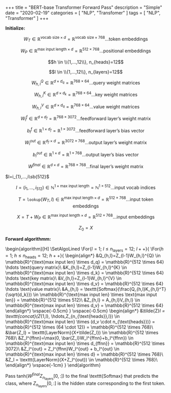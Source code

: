 +++
title = "BERT-base Transformer Forward Pass"
description = "Simple"
date = "2020-02-19"
categories = [ "NLP", "Transfomer" ]
tags = [
    "NLP",
    "Transformer"
]
+++

__Initialize:__

$$W_T \in \mathbb{R}^{\text{vocab size} \times d} = \mathbb{R}^{\text{vocab size} \times 768} ... \text{token embeddings}$$ 

$$W_P \in \mathbb{R}^{\text{max input length} \times d} = \mathbb{R}^{512 \times 768} ... \text{positional embeddings}$$

$$h \in \\{1,...,12\\}, n_{heads}=12$$

$$l \in \\{1,...,12\\}, n_{layers}=12$$

$$W_{h,l}^Q \in \mathbb{R}^{d \times d_q} = \mathbb{R}^{768 \times 64} ...  \text{query weight matrices}$$

$$W_{h,l}^K \in \mathbb{R}^{d \times d_k} = \mathbb{R}^{768 \times 64} ...  \text{key weight matrices}$$

$$W_{h,l}^V \in \mathbb{R}^{d \times d_q} = \mathbb{R}^{768 \times 64} ...  \text{value weight matrices}$$ 

$$W_{l}^f \in \mathbb{R}^{d \times d_f} = \mathbb{R}^{768 \times 3072} ... \text{feedforward layer's weight matrix}$$

$$b_{l}^f \in \mathbb{R}^{1 \times d_f} = \mathbb{R}^{1 \times 3072} ... \text{feedforward layer's bias vector}$$

$$W_{l}^{out} \in \mathbb{R}^{d_f \times d} = \mathbb{R}^{3072 \times 768} ... \text{output layer's weight matrix}$$ 

$$b_{l}^{out} \in \mathbb{R}^{1 \times d} = \mathbb{R}^{1 \times 768} ... \text{output layer's bias vector}$$

$$W^{final} \in \mathbb{R}^{d \times d} = \mathbb{R}^{768 \times 768} ... \text{final layer's weight matrix}
$$

$I=i_{1},...,i\sb{512}$

$$I=(i_{1},...,i_{512}) \in \mathbb{N}^{1 \times \text{max input length}} = \mathbb{N}^{1 \times 512} ... \text{input vocab indices}$$

$$T=\texttt{lookup}(W_T,I) \in \mathbb{R}^{\text{max input length} \times d} = \mathbb{R}^{512 \times 768} ... \text{input token embeddings}$$

$$X = T + W_P  \in \mathbb{R}^{\text{max input length} \times d} = \mathbb{R}^{512 \times 768} ... \text{input embeddings}$$

$$Z_0=X$$


__Forward algorithmm:__

\begin{algorithm}[H]
\SetAlgoLined
  \For{$l=1;\ l \leq n_{\text{layers}}=12;\ l++$}{
       \For{$h=1;\ h \leq n_{\text{heads}}=12;\ h++$}{
        \begin{align*}
        &Q_{h,l}=Z_{l-1}W_{h,l}^{Q} \in \mathbb{R}^{\text{max input len} \times d_q} = \mathbb{R}^{512 \times 64} \hdots \text{query matrix}\\
        &K_{h,l}=Z_{l-1}W_{h,l}^{K} \in \mathbb{R}^{\text{max input len} \times d_k} = \mathbb{R}^{512 \times 64} \hdots \text{key matrix}\\
        &V_{h,l}=Z_{l-1}W_{h,l}^{V} \in \mathbb{R}^{\text{max input len} \times d_v} = \mathbb{R}^{512 \times 64} \hdots \text{value matrix}\\
        &A_{h,l} = \texttt{Softmax}(\frac{Q_{h,l}K_{h,l}^T}{\sqrt{d_k}}) \in \mathbb{R}^{\text{max input len} \times \text{max input len}} = \mathbb{R}^{512 \times 512}\\
        &Z_{h,l} = A_{h,l}V_{h,l} \in \mathbb{R}^{\text{max input len} \times d_v} = \mathbb{R}^{512 \times 64}
        \end{align*}
        \vspace{-0.5cm}
       }
    \vspace{-0.5cm}
    \begin{align*}
    &\tilde{Z}_l = \texttt{concat}(Z_{1,l}, \hdots,Z_{n_{\text{heads}},l}) \in \mathbb{R}^{\text{max input len} \times (d_v \cdot n_{\text{heads}})} = \mathbb{R}^{512 \times (64 \cdot 12)} = \mathbb{R}^{512 \times 768}\\
    &\bar{Z_l} = \texttt{LayerNorm}(X+\tilde{Z_l}) \in \mathbb{R}^{512 \times 768}\\
    &Z_l^{ffnn}=\max(0, \bar{Z_l}W_l^{ffnn}+b_l^{ffnn}) \in \mathbb{R}^{\text{max input len} \times d_{ffnn}} = \mathbb{R}^{512 \times 3072}\\
    &Z_l^{out} = Z_l^{ffnn}W_l^{out} + b_l^{out} \in  \mathbb{R}^{\text{max input len} \times d} = \mathbb{R}^{512 \times 768}\\
    &Z_l = \texttt{LayerNorm}(X+Z_l^{out}) \in \mathbb{R}^{512 \times 768}\\
    \end{align*}
    \vspace{-1cm}
 }
\end{algorithm}

Pass $\text{tanh}(W^{final}Z_{n_{\text{layers}}}[0,:])$ to the final \texttt{Softmax} that predicts the class, where $Z_{n_{\text{layers}}}[0,:]$ is the hidden state corresponding to the first token.

